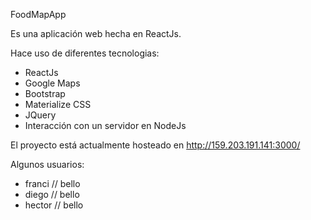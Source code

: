 FoodMapApp

Es una aplicación web hecha en ReactJs.

Hace uso de diferentes tecnologias:

- ReactJs
- Google Maps
- Bootstrap
- Materialize CSS
- JQuery
- Interacción con un servidor en NodeJs

El proyecto está actualmente hosteado en http://159.203.191.141:3000/

Algunos usuarios:

- franci // bello
- diego // bello
- hector // bello